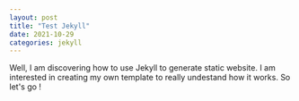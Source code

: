 ```yaml
---
layout: post
title: "Test Jekyll"
date: 2021-10-29
categories: jekyll
---
```


Well, I am discovering how to use Jekyll to generate static website. I am interested in creating my own template to really undestand how it works. So let's go !
